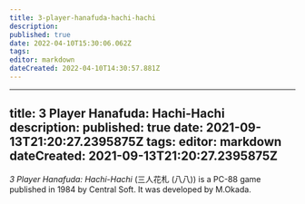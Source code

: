 ```yaml
---
title: 3-player-hanafuda-hachi-hachi
description: 
published: true
date: 2022-04-10T15:30:06.062Z
tags: 
editor: markdown
dateCreated: 2022-04-10T14:30:57.881Z
---
```


---
title: 3 Player Hanafuda: Hachi-Hachi
description: 
published: true
date: 2021-09-13T21:20:27.2395875Z 
tags: 
editor: markdown
dateCreated: 2021-09-13T21:20:27.2395875Z
---
_3 Player Hanafuda: Hachi-Hachi_ (<span lang='ja'>三人花札 (八八)</span>) is a PC-88 game published in 1984 by Central Soft.
It was developed by M.Okada.
